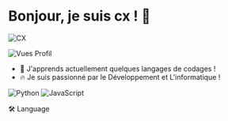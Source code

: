 # Bonjour, je suis cx ! 👋

![CX](https://img.shields.io/badge/CX-ff0000)

![Vues Profil](https://komarev.com/ghpvc/?username=VotreNomUtilisateur&color=blueviolet)


- 🌱  J'apprends actuellement quelques langages de codages !
- 🔥 Je suis passionné par le Développement et L'informatique !

![Python](https://img.shields.io/badge/Python-3776AB?style=for-the-badge&logo=python&logoColor=white)
![JavaScript](https://img.shields.io/badge/JavaScript-F7DF1E?style=for-the-badge&logo=javascript&logoColor=black)


🛠 Language 
